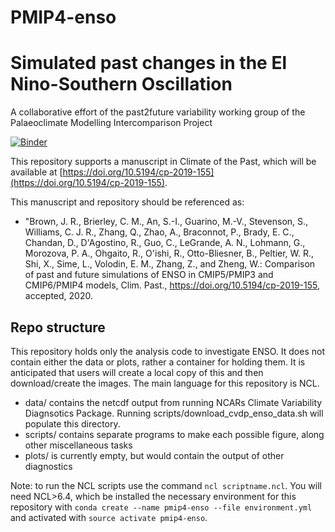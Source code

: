 # PMIP4-enso
# Simulated past changes in the El Nino-Southern Oscillation
A collaborative effort of the past2future variability working group of the Palaeoclimate Modelling Intercomparison Project

[![Binder](https://mybinder.org/badge_logo.svg)](https://mybinder.org/v2/gh/chrisbrierley/PMIP4-enso/master)

This repository supports a manuscript in Climate of the Past, which will be available at [https://doi.org/10.5194/cp-2019-155](https://doi.org/10.5194/cp-2019-155).

This manuscript and repository should be referenced as:
  - "Brown, J. R., Brierley, C. M., An, S.-I., Guarino, M.-V., Stevenson, S., Williams, C. J. R., Zhang, Q., Zhao, A., Braconnot, P., Brady, E. C., Chandan, D., D'Agostino, R., Guo, C., LeGrande, A. N., Lohmann, G., Morozova, P. A., Ohgaito, R., O'ishi, R., Otto-Bliesner, B., Peltier, W. R., Shi, X., Sime, L., Volodin, E. M., Zhang, Z., and Zheng, W.: Comparison of past and future simulations of ENSO in CMIP5/PMIP3 and CMIP6/PMIP4 models, Clim. Past., https://doi.org/10.5194/cp-2019-155, accepted, 2020.





## Repo structure
This repository holds only the analysis code to investigate ENSO. It does not contain either the data or plots, rather a container for holding them. It is anticipated that users will create a local copy of this and then download/create the images. The main language for this repository is NCL. 
  - data/ contains the netcdf output from running NCARs Climate Variability Diagnsotics Package. Running scripts/download_cvdp_enso_data.sh will populate this directory.
  - scripts/ contains separate programs to make each possible figure, along other miscellaneous tasks
  - plots/ is currently empty, but would contain the output of other diagnostics

Note: to run the NCL scripts use the command `ncl scriptname.ncl`. You will need NCL>6.4, which be installed the necessary environment for this repository with `conda create --name pmip4-enso --file environment.yml` and activated with `source activate pmip4-enso`.
